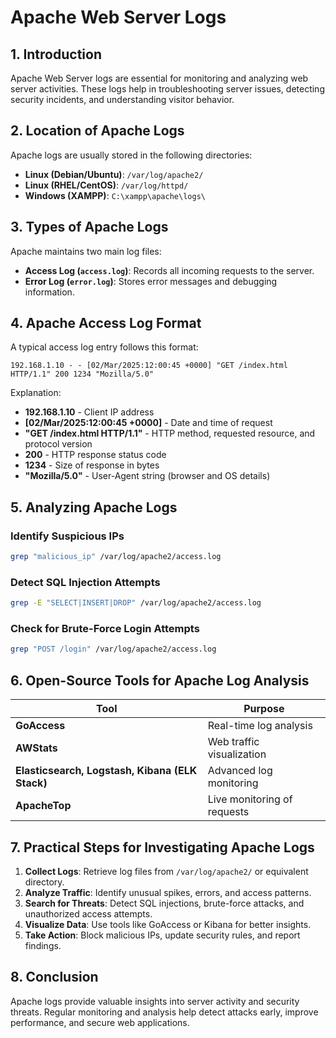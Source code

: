 # Apache Web Server Logs

## 1. Introduction
Apache Web Server logs are essential for monitoring and analyzing web server activities. These logs help in troubleshooting server issues, detecting security incidents, and understanding visitor behavior.

## 2. Location of Apache Logs
Apache logs are usually stored in the following directories:
- **Linux (Debian/Ubuntu)**: `/var/log/apache2/`
- **Linux (RHEL/CentOS)**: `/var/log/httpd/`
- **Windows (XAMPP)**: `C:\xampp\apache\logs\`

## 3. Types of Apache Logs
Apache maintains two main log files:
- **Access Log (`access.log`)**: Records all incoming requests to the server.
- **Error Log (`error.log`)**: Stores error messages and debugging information.

## 4. Apache Access Log Format
A typical access log entry follows this format:
```
192.168.1.10 - - [02/Mar/2025:12:00:45 +0000] "GET /index.html HTTP/1.1" 200 1234 "Mozilla/5.0"
```
Explanation:
- **192.168.1.10** - Client IP address
- **[02/Mar/2025:12:00:45 +0000]** - Date and time of request
- **"GET /index.html HTTP/1.1"** - HTTP method, requested resource, and protocol version
- **200** - HTTP response status code
- **1234** - Size of response in bytes
- **"Mozilla/5.0"** - User-Agent string (browser and OS details)

## 5. Analyzing Apache Logs
### Identify Suspicious IPs
```bash
grep "malicious_ip" /var/log/apache2/access.log
```

### Detect SQL Injection Attempts
```bash
grep -E "SELECT|INSERT|DROP" /var/log/apache2/access.log
```

### Check for Brute-Force Login Attempts
```bash
grep "POST /login" /var/log/apache2/access.log
```

## 6. Open-Source Tools for Apache Log Analysis
| Tool | Purpose |
|------|---------|
| **GoAccess** | Real-time log analysis |
| **AWStats** | Web traffic visualization |
| **Elasticsearch, Logstash, Kibana (ELK Stack)** | Advanced log monitoring |
| **ApacheTop** | Live monitoring of requests |

## 7. Practical Steps for Investigating Apache Logs
1. **Collect Logs**: Retrieve log files from `/var/log/apache2/` or equivalent directory.
2. **Analyze Traffic**: Identify unusual spikes, errors, and access patterns.
3. **Search for Threats**: Detect SQL injections, brute-force attacks, and unauthorized access attempts.
4. **Visualize Data**: Use tools like GoAccess or Kibana for better insights.
5. **Take Action**: Block malicious IPs, update security rules, and report findings.

## 8. Conclusion
Apache logs provide valuable insights into server activity and security threats. Regular monitoring and analysis help detect attacks early, improve performance, and secure web applications.
